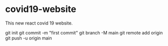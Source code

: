 # covid19-website
This new react covid 19 website.

git init
git commit -m "first commit"
git branch -M main
git remote add origin <link>
git push -u origin main
